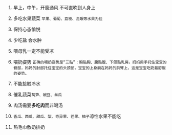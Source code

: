 1. 早上，中午，开窗通风 不可直吹到人身上

2. 多吃水果蔬菜 `苹果、葡萄、荔枝、龙眼等水果为佳`

3. 保持心态愉悦

4. 少吃盐 会水肿

5. 喂母乳一定不能受凉

6. 喂奶姿势 `正确的喂奶姿势是“三贴”：胸贴胸、腹贴腹、下颌贴乳房。妈妈用手托住宝宝的臀部，妈妈的肘部托住宝宝的头颈部，宝宝的上身躺在妈妈的前臂上，这是宝宝吃奶最舒服的姿势。`

7. 不能接触冷水

8. 催乳蔬菜`莴笋、豌豆、丝瓜`

9. 肉汤需要**多吃肉**而非喝汤

10. `香瓜、西瓜、甜瓜、梨、奇异果、芒果、柚子`凉性水果不能吃

11. 热毛巾敷奶排奶

      

